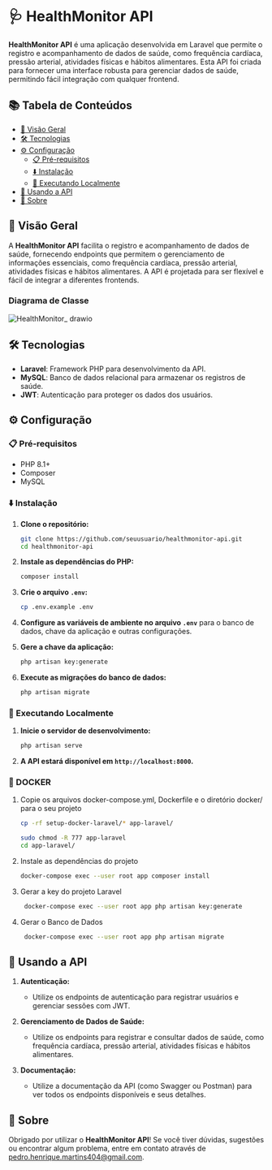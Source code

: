 # 🩺 HealthMonitor API

**HealthMonitor API** é uma aplicação desenvolvida em Laravel que permite o registro e acompanhamento de dados de saúde, como frequência cardíaca, pressão arterial, atividades físicas e hábitos alimentares. Esta API foi criada para fornecer uma interface robusta para gerenciar dados de saúde, permitindo fácil integração com qualquer frontend.

## 📚 Tabela de Conteúdos
- [📖 Visão Geral](#-visão-geral)
- [🛠 Tecnologias](#-tecnologias)
- [⚙️ Configuração](#%EF%B8%8F-configuração)
  - [📋 Pré-requisitos](#-pré-requisitos)
  - [⬇️ Instalação](#%EF%B8%8F-instalação)
  - [🚀 Executando Localmente](#-executando-localmente)
- [🎨 Usando a API](#-usando-a-api)
- [📒 Sobre](#-sobre)

## 📖 Visão Geral

A **HealthMonitor API** facilita o registro e acompanhamento de dados de saúde, fornecendo endpoints que permitem o gerenciamento de informações essenciais, como frequência cardíaca, pressão arterial, atividades físicas e hábitos alimentares. A API é projetada para ser flexível e fácil de integrar a diferentes frontends.

### Diagrama de Classe 
![HealthMonitor_ drawio](https://github.com/user-attachments/assets/f228531f-3a3f-4017-aaa6-990e764fc53b)

## 🛠 Tecnologias

- **Laravel**: Framework PHP para desenvolvimento da API.
- **MySQL**: Banco de dados relacional para armazenar os registros de saúde.
- **JWT**: Autenticação para proteger os dados dos usuários.

## ⚙️ Configuração

### 📋 Pré-requisitos

- PHP 8.1+
- Composer
- MySQL

### ⬇️ Instalação

1. **Clone o repositório:**
    ```bash
    git clone https://github.com/seuusuario/healthmonitor-api.git
    cd healthmonitor-api
    ```

2. **Instale as dependências do PHP:**
    ```bash
    composer install
    ```

3. **Crie o arquivo `.env`:**
    ```bash
    cp .env.example .env
    ```

4. **Configure as variáveis de ambiente no arquivo `.env`** para o banco de dados, chave da aplicação e outras configurações.

5. **Gere a chave da aplicação:**
    ```bash
    php artisan key:generate
    ```

6. **Execute as migrações do banco de dados:**
    ```bash
    php artisan migrate
    ```

### 🚀 Executando Localmente

1. **Inicie o servidor de desenvolvimento:**
    ```bash
    php artisan serve
    ```

2. **A API estará disponível em `http://localhost:8000`.**


### 🐋 DOCKER

1. Copie os arquivos docker-compose.yml, Dockerfile e o diretório docker/ para o seu projeto
    ```sh
    cp -rf setup-docker-laravel/* app-laravel/
    ```
    ```sh
    sudo chmod -R 777 app-laravel
    cd app-laravel/
    ```
2. Instale as dependências do projeto
   ```sh
   docker-compose exec --user root app composer install
   ```
3. Gerar a key do projeto Laravel
   ```sh
    docker-compose exec --user root app php artisan key:generate
   ```
4. Gerar o Banco de Dados
   ```sh
    docker-compose exec --user root app php artisan migrate
   ```


## 🎨 Usando a API

1. **Autenticação:**
   - Utilize os endpoints de autenticação para registrar usuários e gerenciar sessões com JWT.

2. **Gerenciamento de Dados de Saúde:**
   - Utilize os endpoints para registrar e consultar dados de saúde, como frequência cardíaca, pressão arterial, atividades físicas e hábitos alimentares.

3. **Documentação:**
   - Utilize a documentação da API (como Swagger ou Postman) para ver todos os endpoints disponíveis e seus detalhes.

## 📒 Sobre

Obrigado por utilizar o **HealthMonitor API**! Se você tiver dúvidas, sugestões ou encontrar algum problema, entre em contato através de pedro.henrique.martins404@gmail.com.
